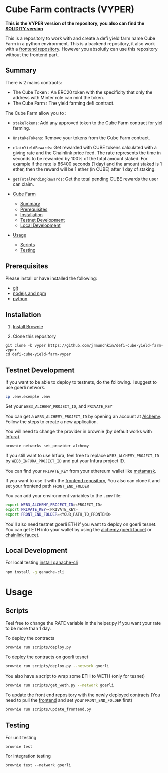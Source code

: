 # Cube Farm contracts (VYPER)

**This is the VYPER version of the repository, you also can find the [SOLIDITY version](https://github.com/jrmunchkin/defi-cube-yield-farm)**

This is a repository to work with and create a defi yield farm name Cube Farm in a python environment.
This is a backend repository, it also work with a [frontend repository](https://github.com/jrmunchkin/defi-cube-yield-farm-front-end). However you absolutly can use this repository without the frontend part.

## Summary

There is 2 mains contracts:

- The Cube Token : An ERC20 token with the specificity that only the address with Minter role can mint the token.
- The Cube Farm : The yield farming defi contract.

The Cube Farm allow you to :

- `stakeTokens`: Add any approved token to the Cube Farm contract for yiel farming.
- `UnstakeTokens`: Remove your tokens from the Cube Farm contract.
- `clainYieldRewards`: Get rewarded with CUBE tokens calculated with a giving rate and the Chainlink price feed. The rate represents the time in seconds to be rewarded by 100% of the total amount staked. For example if the rate is 86400 seconds (1 day) and the amount staked is 1 ether, then the reward will be 1 ether (in CUBE) after 1 day of staking.
- `getTotalPendingRewards`: Get the total pending CUBE rewards the user can claim.

- [Cube Farm](#cube-farm-contracts)
  - [Summary](#summary)
  - [Prerequisites](#prerequisites)
  - [Installation](#installation)
  - [Testnet Development](#testnet-development)
  - [Local Development](#local-development)
- [Usage](#useage)
  - [Scripts](#scripts)
  - [Testing](#testing)

## Prerequisites

Please install or have installed the following:

- [git](https://git-scm.com/book/en/v2/Getting-Started-Installing-Git)
- [nodejs and npm](https://nodejs.org/en/download/)
- [python](https://www.python.org/downloads/)

## Installation

1. [Install Brownie](https://eth-brownie.readthedocs.io/en/stable/install.html)

2. Clone this repository

```
git clone -b vyper https://github.com/jrmunchkin/defi-cube-yield-farm-vyper
cd defi-cube-yield-farm-vyper
```

## Testnet Development

If you want to be able to deploy to testnets, do the following. I suggest to use goerli network.

```bash
cp .env.exemple .env
```

Set your `WEB3_ALCHEMY_PROJECT_ID`, and `PRIVATE_KEY`

You can get a `WEB3_ALCHEMY_PROJECT_ID` by opening an account at [Alchemy](https://www.alchemy.com/). Follow the steps to create a new application.

You will need to change the provider in brownie (by default works with [Infura](https://infura.io/)).

```bash
brownie networks set_provider alchemy
```

If you still want to use Infura, feel free to replace `WEB3_ALCHEMY_PROJECT_ID` by `WEB3_INFURA_PROJECT_ID` and put your Infura project ID.

You can find your `PRIVATE_KEY` from your ethereum wallet like [metamask](https://metamask.io/).

If you want to use it with the [frontend repository](https://github.com/jrmunchkin/defi-cube-yield-farm-front-end), You also can clone it and set your frontend path `FRONT_END_FOLDER`

You can add your environment variables to the `.env` file:

```bash
export WEB3_ALCHEMY_PROJECT_ID=<PROJECT_ID>
export PRIVATE_KEY=<PRIVATE_KEY>
export FRONT_END_FOLDER=<YOUR_PATH_TO_FRONTEND>
```

You'll also need testnet goerli ETH if you want to deploy on goerli tesnet. You can get ETH into your wallet by using the [alchemy goerli faucet](https://goerlifaucet.com/) or [chainlink faucet](https://faucets.chain.link/).

## Local Development

For local testing [install ganache-cli](https://www.npmjs.com/package/ganache-cli)

```bash
npm install -g ganache-cli
```

# Usage

## Scripts

Feel free to change the RATE variable in the helper.py if you want your rate to be more than 1 day.

To deploy the contracts

```bash
brownie run scripts/deploy.py
```

To deploy the contracts on goerli tesnet

```bash
brownie run scripts/deploy.py --network goerli
```

You also have a script to wrap some ETH to WETH (only for tesnet)

```bash
brownie run scripts/get_weth.py --network goerli
```

To update the front end repository with the newly deployed contracts (You need to pull the [frontend](https://github.com/jrmunchkin/defi-cube-yield-farm-front-end) and set your `FRONT_END_FOLDER` first)

```bash
brownie run scripts/update_frontend.py
```

## Testing

For unit testing

```
brownie test
```

For integration testing

```
brownie test --network goerli
```
